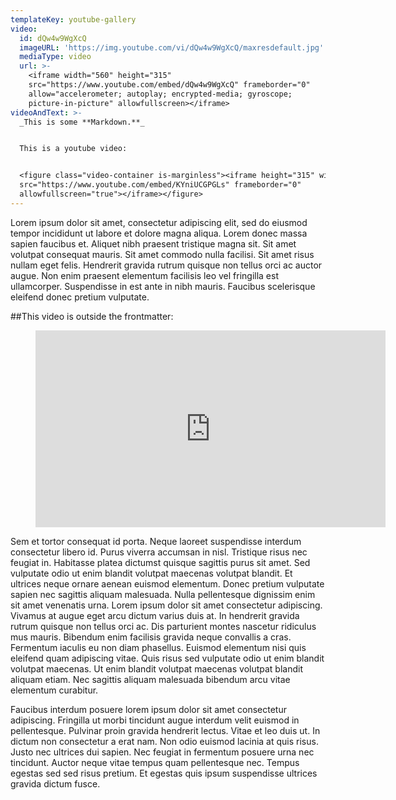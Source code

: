 ```yaml
---
templateKey: youtube-gallery
video:
  id: dQw4w9WgXcQ
  imageURL: 'https://img.youtube.com/vi/dQw4w9WgXcQ/maxresdefault.jpg'
  mediaType: video
  url: >-
    <iframe width="560" height="315"            
    src="https://www.youtube.com/embed/dQw4w9WgXcQ" frameborder="0"            
    allow="accelerometer; autoplay; encrypted-media; gyroscope;            
    picture-in-picture" allowfullscreen></iframe>
videoAndText: >-
  _This is some **Markdown.**_


  This is a youtube video:


  <figure class="video-container is-marginless"><iframe height="315" width="560"
  src="https://www.youtube.com/embed/KYniUCGPGLs" frameborder="0"
  allowfullscreen="true"></iframe></figure>
---
```

Lorem ipsum dolor sit amet, consectetur adipiscing elit, sed do eiusmod tempor incididunt ut labore et dolore magna aliqua. Lorem donec massa sapien faucibus et. Aliquet nibh praesent tristique magna sit. Sit amet volutpat consequat mauris. Sit amet commodo nulla facilisi. Sit amet risus nullam eget felis. Hendrerit gravida rutrum quisque non tellus orci ac auctor augue. Non enim praesent elementum facilisis leo vel fringilla est ullamcorper. Suspendisse in est ante in nibh mauris. Faucibus scelerisque eleifend donec pretium vulputate.

##This video is outside the frontmatter:

<figure class="video-container is-marginless"><iframe height="315" width="560" src="https://www.youtube.com/embed/hEIg-ycc48s" frameborder="0" allowfullscreen="true"></iframe></figure>

Sem et tortor consequat id porta. Neque laoreet suspendisse interdum consectetur libero id. Purus viverra accumsan in nisl. Tristique risus nec feugiat in. Habitasse platea dictumst quisque sagittis purus sit amet. Sed vulputate odio ut enim blandit volutpat maecenas volutpat blandit. Et ultrices neque ornare aenean euismod elementum. Donec pretium vulputate sapien nec sagittis aliquam malesuada. Nulla pellentesque dignissim enim sit amet venenatis urna. Lorem ipsum dolor sit amet consectetur adipiscing. Vivamus at augue eget arcu dictum varius duis at. In hendrerit gravida rutrum quisque non tellus orci ac. Dis parturient montes nascetur ridiculus mus mauris. Bibendum enim facilisis gravida neque convallis a cras. Fermentum iaculis eu non diam phasellus. Euismod elementum nisi quis eleifend quam adipiscing vitae. Quis risus sed vulputate odio ut enim blandit volutpat maecenas. Ut enim blandit volutpat maecenas volutpat blandit aliquam etiam. Nec sagittis aliquam malesuada bibendum arcu vitae elementum curabitur.

Faucibus interdum posuere lorem ipsum dolor sit amet consectetur adipiscing. Fringilla ut morbi tincidunt augue interdum velit euismod in pellentesque. Pulvinar proin gravida hendrerit lectus. Vitae et leo duis ut. In dictum non consectetur a erat nam. Non odio euismod lacinia at quis risus. Justo nec ultrices dui sapien. Nec feugiat in fermentum posuere urna nec tincidunt. Auctor neque vitae tempus quam pellentesque nec. Tempus egestas sed sed risus pretium. Et egestas quis ipsum suspendisse ultrices gravida dictum fusce.

